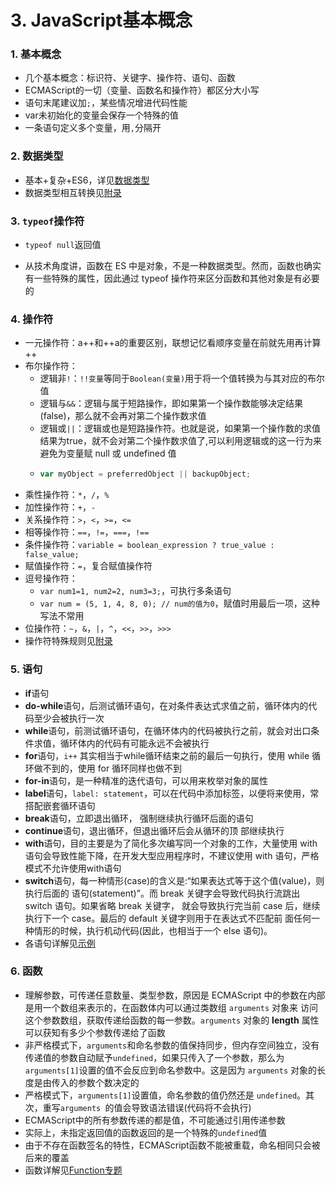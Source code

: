 # 3. JavaScript基本概念

### 1. 基本概念

* 几个基本概念：标识符、关键字、操作符、语句、函数
* ECMAScript的一切（变量、函数名和操作符）都区分大小写
* 语句末尾建议加`;`，某些情况增进代码性能
* var未初始化的变量会保存一个特殊的值
* 一条语句定义多个变量，用`,`分隔开

### 2. 数据类型

* 基本+复杂+ES6，详见[数据类型](../datatype/)
* 数据类型相互转换见[附录](../appendix/data-type-conversion.md)

### 3. `typeof`操作符
* `typeof null`返回值

* 从技术角度讲，函数在 ES 中是对象，不是一种数据类型。然而，函数也确实有一些特殊的属性，因此通过 typeof 操作符来区分函数和其他对象是有必要的

### 4. 操作符

* 一元操作符：a++和++a的重要区别，联想记忆看顺序变量在前就先用再计算++
* 布尔操作符：
  * 逻辑非`!`：`!!变量`等同于`Boolean(变量)`用于将一个值转换为与其对应的布尔值
  * 逻辑与`&&`：逻辑与属于短路操作，即如果第一个操作数能够决定结果(false)，那么就不会再对第二个操作数求值
  * 逻辑或`||`：逻辑或也是短路操作符。也就是说，如果第一个操作数的求值结果为true，就不会对第二个操作数求值了,可以利用逻辑或的这一行为来避免为变量赋 null 或 undefined 值
  * ```js
    var myObject = preferredObject || backupObject;
    ```
* 乘性操作符：`*`，`/`，`%`
* 加性操作符：`+`，`-`
* 关系操作符：`>`，`<`，`>=`，`<=`
* 相等操作符：`==`，`!=`，`===`，`!==`
* 条件操作符：`variable = boolean_expression ? true_value : false_value;`
* 赋值操作符：`=`，复合赋值操作符
* 逗号操作符：
  * `var num1=1, num2=2, num3=3;`，可执行多条语句
  * `var num = (5, 1, 4, 8, 0); // num的值为0`，赋值时用最后一项，这种写法不常用
* 位操作符：`~`，`&`，`|`，`^`，`<<`，`>>`，`>>>`
* 操作符特殊规则见[附录](../appendix/operator-rules.md)

### 5. 语句

* **if**语句
* **do-while**语句，后测试循环语句，在对条件表达式求值之前，循环体内的代码至少会被执行一次
* **while**语句，前测试循环语句，在循环体内的代码被执行之前，就会对出口条件求值，循环体内的代码有可能永远不会被执行
* **for**语句，`i++` 其实相当于while循环结束之前的最后一句执行，使用 while 循环做不到的，使用 for 循环同样也做不到
* **for-in**语句，是一种精准的迭代语句，可以用来枚举对象的属性
* **label**语句，`label: statement`，可以在代码中添加标签，以便将来使用，常搭配嵌套循环语句
* **break**语句，立即退出循环， 强制继续执行循环后面的语句
* **continue**语句，退出循环，但退出循环后会从循环的顶 部继续执行
* **with**语句，目的主要是为了简化多次编写同一个对象的工作，大量使用 with 语句会导致性能下降，在开发大型应用程序时，不建议使用 with 语句，严格模式不允许使用with语句
* **switch**语句，每一种情形(case)的含义是:“如果表达式等于这个值(value)，则执行后面的 语句(statement)”。而 break 关键字会导致代码执行流跳出 switch 语句。如果省略 break 关键字， 就会导致执行完当前 case 后，继续执行下一个 case。最后的 default 关键字则用于在表达式不匹配前 面任何一种情形的时候，执行机动代码(因此，也相当于一个 else 语句)。
* 各语句详解见[示例](../quiz/statement.md)

### 6. 函数

* 理解参数，可传递任意数量、类型参数，原因是 ECMAScript 中的参数在内部是用一个数组来表示的，在函数体内可以通过类数组 `arguments` 对象来 访问这个参数数组，获取传递给函数的每一参数。`arguments` 对象的 **length** 属性可以获知有多少个参数传递给了函数
* 非严格模式下，`arguments`和命名参数的值保持同步，但内存空间独立，没有传递值的参数自动赋予`undefined`，如果只传入了一个参数，那么为 `arguments[1]`设置的值不会反应到命名参数中。这是因为 `arguments` 对象的长度是由传入的参数个数决定的
* 严格模式下，`arguments[1]`设置值，命名参数的值仍然还是 `undefined`。其次，重写`arguments `的值会导致语法错误(代码将不会执行)
* ECMAScript中的所有参数传递的都是值，不可能通过引用传递参数
* 实际上，未指定返回值的函数返回的是一个特殊的`undefined`值
* 由于不存在函数签名的特性，ECMAScript函数不能被重载，命名相同只会被后来的覆盖
* 函数详解见[Function专题](../reference/function.md)
